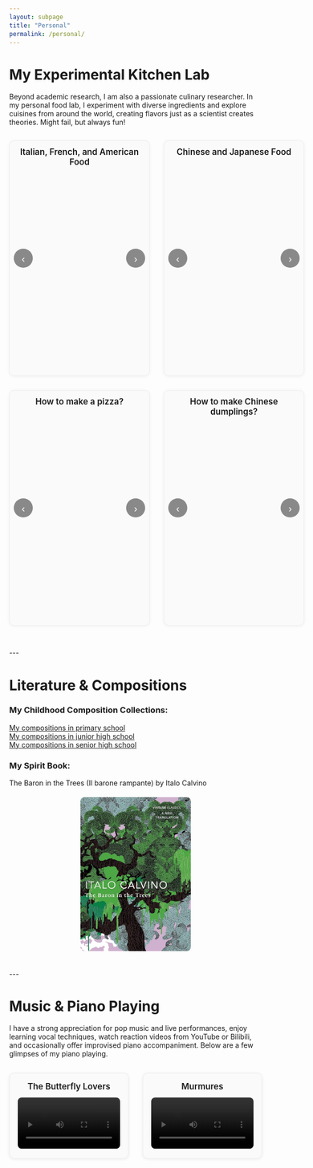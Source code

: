 ```yaml
---
layout: subpage
title: "Personal"
permalink: /personal/
---
```


# My Experimental Kitchen Lab
Beyond academic research, I am also a passionate culinary researcher. In my personal food lab, I experiment with diverse ingredients and explore cuisines from around the world, creating flavors just as a scientist creates theories. Might fail, but always fun!

<!-- ======== 四宫格迷你滑块（固定高度 + 交叉淡入，无白屏无跳动） ======== -->
<div class="grid4">
  <!-- A -->
  <div class="mini-slider" aria-label="Italian, French, and American Food slider">
    <h3 class="slider-title">Italian, French, and American Food</h3>
    <div class="track">
      <img src="/files/personal/a1.jpg"  alt="a1">
      <img src="/files/personal/a2.jpg"  alt="a2"  loading="lazy">
      <img src="/files/personal/a3.jpg"  alt="a3"  loading="lazy">
      <img src="/files/personal/a4.jpg"  alt="a4"  loading="lazy">
      <img src="/files/personal/a5.jpg"  alt="a5"  loading="lazy">
      <img src="/files/personal/a6.jpg"  alt="a6"  loading="lazy">
      <img src="/files/personal/a7.jpg"  alt="a7"  loading="lazy">
      <img src="/files/personal/a8.jpg"  alt="a8"  loading="lazy">
      <img src="/files/personal/a9.jpg"  alt="a9"  loading="lazy">
      <img src="/files/personal/a10.jpg" alt="a10" loading="lazy">
      <img src="/files/personal/a11.jpg" alt="a11" loading="lazy">
      <img src="/files/personal/a12.jpg" alt="a12" loading="lazy">
      <img src="/files/personal/a13.jpg" alt="a13" loading="lazy">
      <img src="/files/personal/a14.jpg" alt="a14" loading="lazy">
    </div>
    <button class="nav prev" aria-label="Previous image">‹</button>
    <button class="nav next" aria-label="Next image">›</button>
    <div class="dots" role="tablist" aria-label="Slides pagination"></div>
  </div>

  <!-- B -->
  <div class="mini-slider" aria-label="Chinese and Japanese Food slider">
    <h3 class="slider-title">Chinese and Japanese Food</h3>
    <div class="track">
      <img src="/files/personal/b1.jpg" alt="b1">
      <img src="/files/personal/b2.jpg" alt="b2" loading="lazy">
      <img src="/files/personal/b3.jpg" alt="b3" loading="lazy">
      <img src="/files/personal/b4.jpg" alt="b4" loading="lazy">
      <img src="/files/personal/b5.jpg" alt="b5" loading="lazy">
      <img src="/files/personal/b6.jpg" alt="b6" loading="lazy">
    </div>
    <button class="nav prev" aria-label="Previous image">‹</button>
    <button class="nav next" aria-label="Next image">›</button>
    <div class="dots" role="tablist" aria-label="Slides pagination"></div>
  </div>

  <!-- C -->
  <div class="mini-slider" aria-label="How to make a pizza? slider">
    <h3 class="slider-title">How to make a pizza?</h3>
    <div class="track">
      <img src="/files/personal/c1.jpg" alt="c1">
      <img src="/files/personal/c2.jpg" alt="c2" loading="lazy">
      <img src="/files/personal/c3.jpg" alt="c3" loading="lazy">
      <img src="/files/personal/c4.jpg" alt="c4" loading="lazy">
      <img src="/files/personal/c5.jpg" alt="c5" loading="lazy">
      <img src="/files/personal/c6.jpg" alt="c6" loading="lazy">
      <img src="/files/personal/c7.jpg" alt="c7" loading="lazy">
    </div>
    <button class="nav prev" aria-label="Previous image">‹</button>
    <button class="nav next" aria-label="Next image">›</button>
    <div class="dots" role="tablist" aria-label="Slides pagination"></div>
  </div>

  <!-- D -->
  <div class="mini-slider" aria-label="How to make Chinese dumplings? slider">
    <h3 class="slider-title">How to make Chinese dumplings?</h3>
    <div class="track">
      <img src="/files/personal/d1.jpg"  alt="d1">
      <img src="/files/personal/d2.jpg"  alt="d2"  loading="lazy">
      <img src="/files/personal/d3.jpg"  alt="d3"  loading="lazy">
      <img src="/files/personal/d4.jpg"  alt="d4"  loading="lazy">
      <img src="/files/personal/d5.jpg"  alt="d5"  loading="lazy">
      <img src="/files/personal/d6.jpg"  alt="d6"  loading="lazy">
      <img src="/files/personal/d7.jpg"  alt="d7"  loading="lazy">
      <img src="/files/personal/d8.jpg"  alt="d8"  loading="lazy">
      <img src="/files/personal/d9.jpg"  alt="d9"  loading="lazy">
      <img src="/files/personal/d10.jpg" alt="d10" loading="lazy">
      <img src="/files/personal/d11.jpg" alt="d11" loading="lazy">
      <img src="/files/personal/d12.jpg" alt="d12" loading="lazy">
    </div>
    <button class="nav prev" aria-label="Previous image">‹</button>
    <button class="nav next" aria-label="Next image">›</button>
    <div class="dots" role="tablist" aria-label="Slides pagination"></div>
  </div>
</div>

<style>
.grid4{
  display:grid;
  grid-template-columns:repeat(2, minmax(280px, 1fr));
  gap:28px;
  max-width:1100px;
  margin:28px auto;
}
.mini-slider{
  --img-max-h: 360px; /* 统一可视高度。需要更高就改这里 */

  position:relative;
  background:#fafafa;
  border:1px solid #eee;
  border-radius:10px;
  padding:12px 12px 44px;
  box-shadow:0 1px 6px rgba(0,0,0,.06);
  text-align:center;
  overflow:hidden;
}
.slider-title{
  font-size:1.05rem;
  font-weight:600;
  margin:0 0 12px;
}

/* 轨道固定高度；里面的图片绝对定位 + contain，切换只做透明度 */
.mini-slider .track{
  position:relative;
  height:var(--img-max-h);   /* 固定，彻底杜绝“高度跳” */
}
.mini-slider .track > img{
  position:absolute;
  inset:0;                  /* top/right/bottom/left:0 */
  margin:auto;
  max-width:100%;
  max-height:100%;
  width:auto;
  height:auto;
  object-fit:contain;       /* 保持比例完整显示 */
  border-radius:8px;
  user-select:none;
  pointer-events:none;      /* 防止点击穿透问题：我们用按钮/键盘切换 */
  opacity:0;
  transition:opacity .2s ease;
  will-change:opacity;
}
.mini-slider .track > img.active{
  opacity:1;
  pointer-events:auto;
}

.mini-slider .nav{
  position:absolute;
  top:50%;
  transform:translateY(-50%);
  width:38px; height:38px;
  border:none; border-radius:50%;
  background:rgba(0,0,0,.45);
  color:#fff; font-size:20px; line-height:38px;
  cursor:pointer;
  transition:opacity .15s ease;
}
.mini-slider .nav:hover{ opacity:.9; }
.mini-slider .prev{ left:8px; }
.mini-slider .next{ right:8px; }

.mini-slider .dots{
  position:absolute;
  left:0; right:0; bottom:8px;
  display:flex; gap:6px; justify-content:center;
}
.mini-slider .dots button{
  width:8px; height:8px; border-radius:50%;
  border:none; background:#cfcfcf; cursor:pointer;
}
.mini-slider .dots button.active{ background:#333; }

@media (max-width: 720px){
  .grid4{ grid-template-columns:1fr; }
  .mini-slider{ --img-max-h: 260px; }
}
</style>

<script>
(function(){
  document.querySelectorAll('.mini-slider').forEach(setupSlider);

  function setupSlider(slider){
    const imgs = Array.from(slider.querySelectorAll('.track img'));
    const dotsWrap = slider.querySelector('.dots');
    const prevBtn = slider.querySelector('.prev');
    const nextBtn = slider.querySelector('.next');

    if (!imgs.length){
      prevBtn.disabled = true; nextBtn.disabled = true;
      return;
    }

    // 创建分页点
    imgs.forEach((_,idx)=>{
      const b=document.createElement('button');
      b.setAttribute('role','tab');
      b.setAttribute('aria-label','Go to slide ' + (idx+1));
      b.addEventListener('click',()=>queueShow(idx));
      dotsWrap.appendChild(b);
    });

    let i=0, lock=false;
    const guarded = fn => { if(lock) return; lock=true; fn(); setTimeout(()=>lock=false,150); };

    // —— 只在“目标图片加载完成”后才切换，并做交叉淡入
    function switchTo(idx){
      imgs.forEach((img,k)=>{
        img.classList.toggle('active', k===idx);
        img.setAttribute('aria-hidden', k===idx ? 'false' : 'true');
      });
      dotsWrap.querySelectorAll('button').forEach((d,k)=>d.classList.toggle('active', k===idx));
      i = idx;
      preload((idx+1)%imgs.length); // 预热下一张
    }

    // 若目标图未加载完，先预加载，onload 后再切
    function queueShow(target){
      const img = imgs[(target+imgs.length)%imgs.length];
      if (img.complete && img.naturalWidth) {
        switchTo((target+imgs.length)%imgs.length);
      } else {
        // 保持当前图继续可见，不白屏
        const onload = ()=>{ img.removeEventListener('load', onload); switchTo((target+imgs.length)%imgs.length); };
        img.addEventListener('load', onload);
        // 触发加载
        img.decoding = 'async';
        img.loading = img.getAttribute('loading') || 'eager';
        img.src = img.src; // 保守触发（多数浏览器不需要）
      }
    }

    function preload(idx){
      const img = imgs[idx];
      if (!img) return;
      if (img.complete && img.naturalWidth) return;
      const pre = new Image();
      pre.decoding = 'async';
      pre.src = img.getAttribute('src');
    }

    prevBtn.addEventListener('click', ()=> guarded(()=>queueShow(i-1)));
    nextBtn.addEventListener('click', ()=> guarded(()=>queueShow(i+1)));

    // 点击图片也下一张（已禁 pointer-events，则不做）
    slider.setAttribute('tabindex','0');
    slider.addEventListener('keydown', e=>{
      if(e.key==='ArrowLeft'){ e.preventDefault(); guarded(()=>queueShow(i-1)); }
      if(e.key==='ArrowRight'){ e.preventDefault(); guarded(()=>queueShow(i+1)); }
    });

    // 初始：第一张设为 active，并预热第二张
    imgs[0].classList.add('active');
    imgs[0].setAttribute('aria-hidden','false');
    dotsWrap.querySelectorAll('button')[0]?.classList.add('active');
    preload(1);
  }
})();
</script>


<br>
---



# Literature & Compositions
### My Childhood Composition Collections:
[My compositions in primary school](https://drive.google.com/open?id=1_niWxb7tZWgJRS9MDL2hWbvonDqckOg8&usp=drive_copy)  
[My compositions in junior high school](https://drive.google.com/open?id=12SsCkEP6_1uGnqcgXEG_JX5yQidzEuyw&usp=drive_copy)  
[My compositions in senior high school](https://drive.google.com/open?id=1Ziun7v1DAFD1EacY_lEulgkskddGpwLt&usp=drive_copy)  

### My Spirit Book:
The Baron in the Trees (Il barone rampante) by Italo Calvino

<img src="/files/personal/barons.jpg" alt="The Baron in the Trees" style="max-width:220px; height:auto; border-radius:8px; display:block; margin:20px auto;">



<br>
---

# Music & Piano Playing
I have a strong appreciation for pop music and live performances, enjoy learning vocal techniques, watch reaction videos from YouTube or Bilibili, and occasionally offer improvised piano accompaniment. Below are a few glimpses of my piano playing. 

<!-- ======== Video Two-Column Grid ======== -->
<div class="video-grid">
  <!-- Video 1 -->
  <div class="video-card">
    <h3 class="video-title">The Butterfly Lovers</h3>
    <video controls>
      <source src="/files/personal/The Butterfly Lovers.mp4" type="video/mp4">
      Your browser does not support the video tag.
    </video>
  </div>

  <!-- Video 2 -->
  <div class="video-card">
    <h3 class="video-title">Murmures</h3>
    <video controls>
      <source src="/files/personal/Murmures.mp4" type="video/mp4">
      Your browser does not support the video tag.
    </video>
  </div>
</div>

<style>
.video-grid{
  display: grid;
  grid-template-columns: repeat(2, 1fr);
  gap: 28px;
  max-width: 1100px;
  margin: 30px auto;
}
.video-card{
  background:#fafafa;
  border:1px solid #eee;
  border-radius:10px;
  padding:16px;
  box-shadow:0 1px 6px rgba(0,0,0,.08);
  text-align:center;
}
.video-title{
  font-size:1.05rem;
  font-weight:600;
  margin:0 0 12px;
}
.video-card video{
  width:100%;
  border-radius:8px;
  outline:none;
}
@media (max-width: 768px){
  .video-grid{ grid-template-columns: 1fr; }
}
</style>


